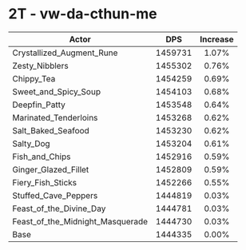 # 2T - vw-da-cthun-me
| Actor | DPS | Increase |
|---|:---:|:---:|
|Crystallized_Augment_Rune|1459731|1.07%|
|Zesty_Nibblers|1455302|0.76%|
|Chippy_Tea|1454259|0.69%|
|Sweet_and_Spicy_Soup|1454103|0.68%|
|Deepfin_Patty|1453548|0.64%|
|Marinated_Tenderloins|1453268|0.62%|
|Salt_Baked_Seafood|1453230|0.62%|
|Salty_Dog|1453204|0.61%|
|Fish_and_Chips|1452916|0.59%|
|Ginger_Glazed_Fillet|1452809|0.59%|
|Fiery_Fish_Sticks|1452266|0.55%|
|Stuffed_Cave_Peppers|1444819|0.03%|
|Feast_of_the_Divine_Day|1444781|0.03%|
|Feast_of_the_Midnight_Masquerade|1444730|0.03%|
|Base|1444335|0.00%|
